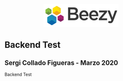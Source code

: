 <p align="center">
  <img src="/doc/logo.png" />  
</p>

# Backend Test
## Sergi Collado Figueras - Marzo 2020
Backend Test
